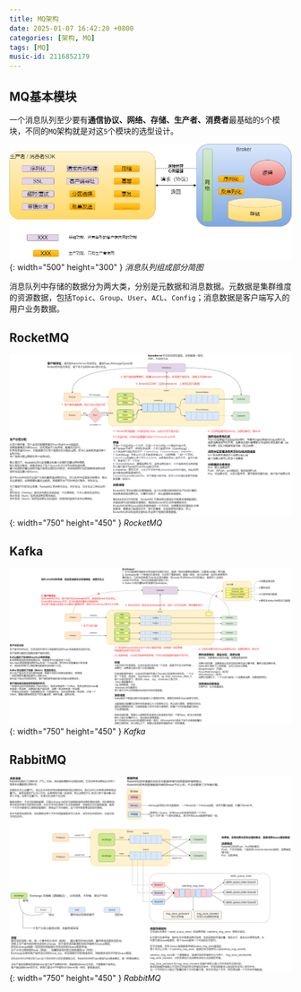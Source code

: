 ```yaml
---
title: MQ架构
date: 2025-01-07 16:42:20 +0800
categories: [架构, MQ]
tags: [MQ]
music-id: 2116852179
---
```


## **MQ基本模块**

一个消息队列至少要有**通信协议、网络、存储、生产者、消费者**最基础的`5`个模块，不同的`MQ`架构就是对这`5`个模块的选型设计。

![Desktop View](/assets/img/20250107/MQArchitect.png){: width="500" height="300" }
_消息队列组成部分简图_

消息队列中存储的数据分为两大类，分别是元数据和消息数据。元数据是集群维度的资源数据，包括`Topic`、`Group`、`User`、`ACL`、`Config`；消息数据是客户端写入的用户业务数据。

## **RocketMQ**

![Desktop View](/assets/img/20250107/RocketMQArchitect.png){: width="750" height="450" }
_RocketMQ_

## **Kafka**

![Desktop View](/assets/img/20250107/KafkaArchitect.png){: width="750" height="450" }
_Kafka_

## **RabbitMQ**

![Desktop View](/assets/img/20250107/RabbitMQArchitect.png){: width="750" height="450" }
_RabbitMQ_
